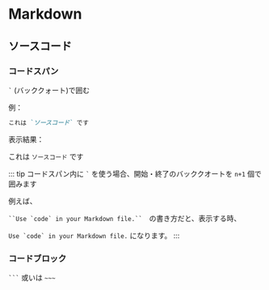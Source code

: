 ---
---
# Markdown

## ソースコード
### コードスパン
`` ` `` (バッククォート)で囲む

例：

```md
これは `ソースコード` です
```
表示結果：

これは `ソースコード` です

::: tip
コードスパン内に `` ` `` を使う場合、開始・終了のバッククオートを `n+1` 個で囲みます

例えば、

``` ``Use `code` in your Markdown file.`` ```　の書き方だと、表示する時、

``Use `code` in your Markdown file.`` になります。
:::

### コードブロック
`` ``` `` 或いは `` ~~~ ``
